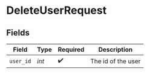 # DeleteUserRequest


## Fields

| Field              | Type               | Required           | Description        |
| ------------------ | ------------------ | ------------------ | ------------------ |
| `user_id`          | *int*              | :heavy_check_mark: | The id of the user |